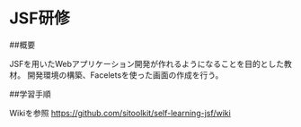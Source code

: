 # JSF研修



##概要

JSFを用いたWebアプリケーション開発が作れるようになることを目的とした教材。
開発環境の構築、Faceletsを使った画面の作成を行う。



##学習手順

Wikiを参照
https://github.com/sitoolkit/self-learning-jsf/wiki

